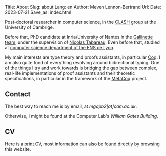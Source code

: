 Title: About
Slug: about
Lang: en
Author: Meven Lennon-Bertrand
Url:
Date: 2023-07-21
Save_as: index.html

Post-doctoral researcher in computer science, in the [CLASH](https://www.cl.cam.ac.uk/research/clash/) group at the University of Cambrige.

Before that, PhD candidate at Inria/University of Nantes in the [Gallinette team](http://gallinette.inria.fr/), under the supervision of [Nicolas Tabareau](http://tabareau.fr).
Even before that, studied at [computer science department of the ENS de Lyon](http://www.ens-lyon.fr/DI/).

My main interests are type theory and proofs assistants, in particular [Coq](https://coq.inria.fr/).
I am also quite fond of everything revolving around bidirectional typing.
One of the things I try and work towards is bridging the gap between complex, real-life implementations of proof assistants
and their theoretic specifications, in particular in the framework of the [MetaCoq](https://metacoq.github.io/) project.

## Contact

The best way to reach me is by email, at *mgapb2\[at\]cam.ac.uk*.

Otherwise, I might be found at the Computer Lab's *William Gates Building*.

## CV

Here is a [print CV]({static}/documents/CV-en.pdf), most information can also be found directly by browsing this website.